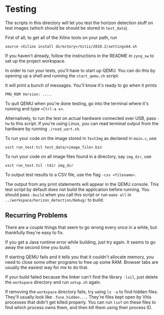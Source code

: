 # Testing

The scripts in this directory will let you test the horizon detection stuff on
test images (which should be should be stored in `test_data`). 

First of all, to get all of the Xilinx tools on your path, run
```
source <Xilinx install directory>/Vitis/2019.2/settings64.sh
```

If you haven't already, follow the instructions in the README in `zynq_sw` to
set up the project workspace.

In order to run your tests, you'll have to start up QEMU. You can do this by
opening up a shell and running the `start_qemu.sh` script.

It will print a bunch of messages. You'll know it's ready to go when it prints
```
PMU_ROM Version: ....
```

To quit QEMU when you're done testing, go into the terminal where it's running and type
`<Ctrl-a x>`.

Alternatively, to run the test on actual hardware connected over USB, pass
`-hw` to this script. If you're using Linux, you can read terminal output from
the hardware by running `./read_uart.sh`.

To run your code on the image stored in `TestImg` as declared in `main.c`, use
```
xsct run_test.tcl test_data/<image_file>.bin
```

To run your code on all image files found in a directory, say `img_dir`, use
```
xsct run_test.tcl -tdir img_dir
```

To output test results to a CSV file, use the flag `-csv <filename>`. 

The output from any print statements will appear in the QEMU console. This test
script by default does not build the application before running. You should
pass `-build` when you call this script or run `make all` in
`../workspace/horizon_detection/Debug/` to build.

## Recurring Problems

There are a couple things that seem to go wrong every once in a while, but
thankfully they're easy to fix. 

If you get a Java runtime error while building, just try again. It seems to go
away the second time you build.

If starting QEMU fails and it tells you that it couldn't allocate memory, you
need to close some other programs to free up some RAM. Browser tabs are usually
the easiest way for me to do that.

If your build failed because the linker can't find the library `-lxil`, just
delete the `workspace` directory and run `setup.sh` again.

If removing the `workspace` directory fails, try using `ls -a` to find hidden
files. They'll usually look like `.fuse_hidden...`. They're files kept open by
Vitis processes that didn't get killed properly. You can run `lsof` on these
files to find which process owns them, and then kill them using their process
ID.
